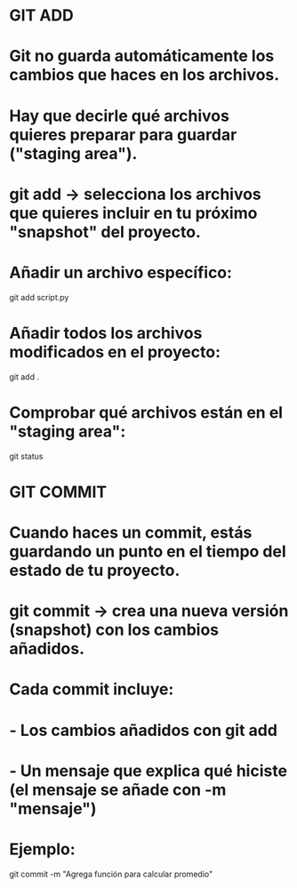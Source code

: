 # GIT ADD
# Git no guarda automáticamente los cambios que haces en los archivos.
# Hay que decirle qué archivos quieres preparar para guardar ("staging area").

# git add → selecciona los archivos que quieres incluir en tu próximo "snapshot" del proyecto.

# Añadir un archivo específico:
git add script.py

# Añadir todos los archivos modificados en el proyecto:
git add .

# Comprobar qué archivos están en el "staging area":
git status


# GIT COMMIT
# Cuando haces un commit, estás guardando un punto en el tiempo del estado de tu proyecto.
# git commit → crea una nueva versión (snapshot) con los cambios añadidos.

# Cada commit incluye:
# - Los cambios añadidos con git add
# - Un mensaje que explica qué hiciste (el mensaje se añade con -m "mensaje")

# Ejemplo:
git commit -m "Agrega función para calcular promedio"



